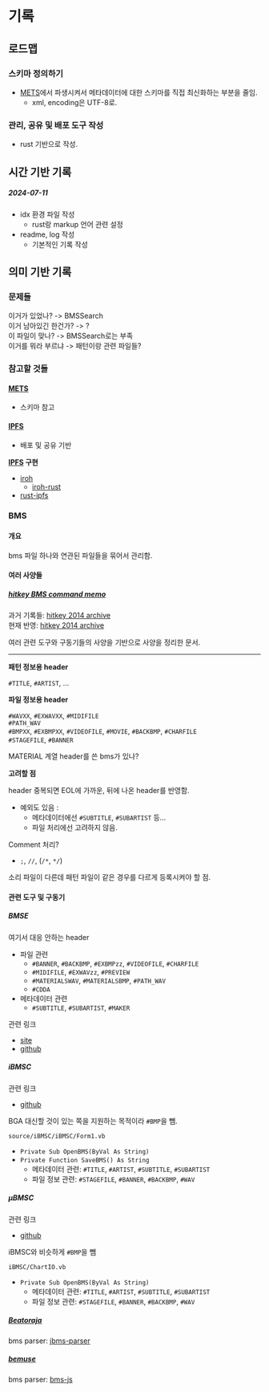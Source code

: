 # 기록

## 로드맵

### 스키마 정의하기

- [METS]에서 파생시켜서 메타데이터에 대한 스키마를 직접 최신화하는 부분을 줄임.
  - xml, encoding은 UTF-8로.

### 관리, 공유 및 배포 도구 작성

- rust 기반으로 작성.

## 시간 기반 기록

##### 2024-07-11

- idx 환경 파일 작성
  - rust랑 markup 언어 관련 설정
- readme, log 작성
  - 기본적인 기록 작성

## 의미 기반 기록

### 문제들

이거가 있었나? -> BMSSearch  
이거 남아있긴 한건가? -> ?  
이 파일이 맞나? -> BMSSearch로는 부족  
이거를 뭐라 부르냐 -> 패턴이랑 관련 파일들?

### 참고할 것들

#### [METS]

- 스키마 참고

[METS]: https://www.loc.gov/standards/mets/mets-home.html

#### [IPFS]

- 배포 및 공유 기반

**[IPFS] 구현**

- [iroh](https://iroh.computer/docs)
  - [iroh-rust](https://crates.io/crates/iroh)
- [rust-ipfs](https://crates.io/crates/rust-ipfs)

[IPFS]: https://docs.ipfs.tech/

### BMS

#### 개요

bms 파일 하나와 연관된 파일들을 묶어서 관리함.

#### 여러 사양들

##### [hitkey BMS command memo]

과거 기록들: [hitkey 2014 archive]  
현재 반영: [hitkey 2014 archive]

여러 관련 도구와 구동기들의 사양을 기반으로 사양을 정리한 문서.

---

**패턴 정보용 header**

`#TITLE`, `#ARTIST`, ...

**파일 정보용 header**

`#WAVXX`, `#EXWAVXX`, `#MIDIFILE`  
`#PATH_WAV`  
`#BMPXX`, `#EXBMPXX`, `#VIDEOFILE`, `#MOVIE`, `#BACKBMP`, `#CHARFILE`  
`#STAGEFILE`, `#BANNER`

MATERIAL 계열 header를 쓴 bms가 있나?

**고려할 점**

header 중복되면 EOL에 가까운, 뒤에 나온 header를 반영함.

- 예외도 있음 :
  - 메타데이터에선 `#SUBTITLE`, `#SUBARTIST` 등...
  - 파일 처리에선 고려하지 않음.

Comment 처리?

- `;`, `//`, (`/*`, `*/`)

소리 파일이 다른데 패턴 파일이 같은 경우를 다르게 등록시켜야 할 점.

[hitkey BMS command memo]: https://hitkey.nekokan.dyndns.info/cmds.htm
[hitkey 2014 archive]: https://web.archive.org/web/20240505175610/https://hitkey.nekokan.dyndns.info/cmds.htm

#### 관련 도구 및 구동기

##### **BMSE**

여기서 대응 안하는 header

- 파일 관련
  - `#BANNER`, `#BACKBMP`, `#EXBMPzz`, `#VIDEOFILE`, `#CHARFILE`
  - `#MIDIFILE`, `#EXWAVzz`, `#PREVIEW`
  - `#MATERIALSWAV`, `#MATERIALSBMP`, `#PATH_WAV`
  - `#CDDA`
- 메타데이터 관련
  - `#SUBTITLE`, `#SUBARTIST`, `#MAKER`

관련 링크

- [site](http://ucn.tokonats.net/software/bmse/)
- [github](https://github.com/Nekokan/BMSE)

##### **iBMSC**

관련 링크

- [github](https://github.com/aqtq314/iBMSC)

BGA 대신할 것이 있는 쪽을 지원하는 목적이라 `#BMP`을 뺌.

`source/iBMSC/iBMSC/Form1.vb`

- `Private Sub OpenBMS(ByVal As String)`
- `Private Function SaveBMS() As String`
  - 메타데이터 관련: `#TITLE`, `#ARTIST`, `#SUBTITLE`, `#SUBARTIST`
  - 파일 정보 관련: `#STAGEFILE`, `#BANNER`, `#BACKBMP`, `#WAV`

##### **μBMSC**

관련 링크

- [github]([https://github.com/zardoru/iBMSC)

iBMSC와 비슷하게 `#BMP`을 뺌

`iBMSC/ChartIO.vb`

- `Private Sub OpenBMS(ByVal As String)`
  - 메타데이터 관련: `#TITLE`, `#ARTIST`, `#SUBTITLE`, `#SUBARTIST`
  - 파일 정보 관련: `#STAGEFILE`, `#BANNER`, `#BACKBMP`, `#WAV`

##### [Beatoraja]

bms parser: [jbms-parser]

[Beatoraja]: https://github.com/exch-bms2/beatoraja
[jbms-parser]: https://github.com/exch-bms2/jbms-parser

##### [bemuse]

bms parser: [bms-js]

[bms-js]: https://github.com/bemusic/bemuse/tree/master/packages/bms
[bemuse]: https://github.com/bemusic/bemuse

